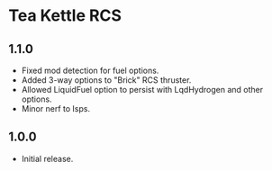 # Tea Kettle RCS

## 1.1.0
* Fixed mod detection for fuel options.
* Added 3-way options to "Brick" RCS thruster.
* Allowed LiquidFuel option to persist with LqdHydrogen and other options.
* Minor nerf to Isps.

## 1.0.0
* Initial release.
